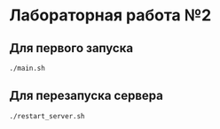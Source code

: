 # Лабораторная работа №2
## Для первого запуска 
``` bash
./main.sh
```
## Для перезапуска сервера
``` bash
./restart_server.sh
```
